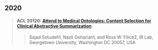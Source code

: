 ## 2020
>#### ACL 20120: [Attend to Medical Ontologies: Content Selection for Clinical Abstractive Summarization](paper/AttendtoOntologies.pdf)
>
>> Sajad Sotudeh1, Nazli Goharian1, and Ross W. Filice2, IR Lab, Georgetown University, Washington DC 20057, USA
